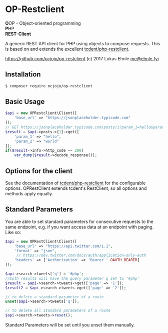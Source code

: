 # OP-Restclient
**O**OP - Object-oriented programming  
**P**HP  
**REST-Client**

A generic REST API client for PHP using objects to compose requests. This is based on and extends the excellent [tcdent/php-restclient](https://github.com/tcdent/php-restclient).

https://github.com/ocjojo/op-restclient
(c) 2017 Lukas Ehnle <me@ehnle.fyi>

## Installation

``` sh
$ composer require ocjojo/op-restclient
```


## Basic Usage

``` php
$api = new OPRestclient\Client([
    'base_url' => "https://jsonplaceholder.typicode.com"
]);
// GET https://jsonplaceholder.typicode.com/posts/1?param_1=hello&param_2=world
$result = $api->posts->{1}->get([
	'param_1' => "hello",
	'param_2' => "world"
]);
if($result->info->http_code == 200)
    var_dump($result->decode_response());
```



## Options for the client

See the documentation of [tcdent/php-restclient](https://github.com/tcdent/php-restclient) for the configurable options.
OPRestClient extends tcdent's RestClient, so all options and methods apply equally.


## Standard Parameters

You are able to set standard parameters for consecutive requests to the same endpoint, e.g. if you want access data at an endpoint with paging. Like so:

``` php
$api = new OPRestClient\Client([
    'base_url' => "https://api.twitter.com/1.1", 
    'format' => "json", 
     // https://dev.twitter.com/docs/auth/application-only-auth
    'headers' => ['Authorization' => 'Bearer '.OAUTH_BEARER]
]);

$api->search->tweets['q'] = '#php';
//both results will have the query parameter q set to '#php'
$result = $api->search->tweets->get(['page' => '1']);
$result2 = $api->search->tweets->get(['page' => '2']);

// to delete a standard parameter of a route
unset($api->search->tweets['q']);

// to delete all standard parameters of a route
$api->search->tweets->reset();
```

Standard Parameters will be set until you unset them manually.